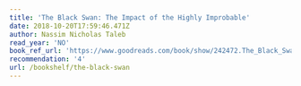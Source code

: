 ```yaml
---
title: 'The Black Swan: The Impact of the Highly Improbable'
date: 2018-10-20T17:59:46.471Z
author: Nassim Nicholas Taleb
read_year: 'NO'
book_ref_url: 'https://www.goodreads.com/book/show/242472.The_Black_Swan'
recommendation: '4'
url: /bookshelf/the-black-swan
---
```



